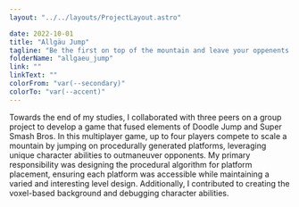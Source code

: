 ```yaml
---
layout: "../../layouts/ProjectLayout.astro"

date: 2022-10-01
title: "Allgäu Jump"
tagline: "Be the first on top of the mountain and leave your oppenents in the dirt"
folderName: "allgaeu_jump"
link: ""
linkText: ""
colorFrom: "var(--secondary)"
colorTo: "var(--accent)"
---
```


Towards the end of my studies, I collaborated with three peers on a group project to develop a game that fused elements of Doodle Jump and Super Smash Bros. In this multiplayer game, up to four players compete to scale a mountain by jumping on procedurally generated platforms, leveraging unique character abilities to outmaneuver opponents. My primary responsibility was designing the procedural algorithm for platform placement, ensuring each platform was accessible while maintaining a varied and interesting level design. Additionally, I contributed to creating the voxel-based background and debugging character abilities.